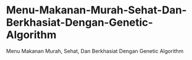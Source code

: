 # Menu-Makanan-Murah-Sehat-Dan-Berkhasiat-Dengan-Genetic-Algorithm
Menu Makanan Murah, Sehat, Dan Berkhasiat Dengan Genetic Algorithm
